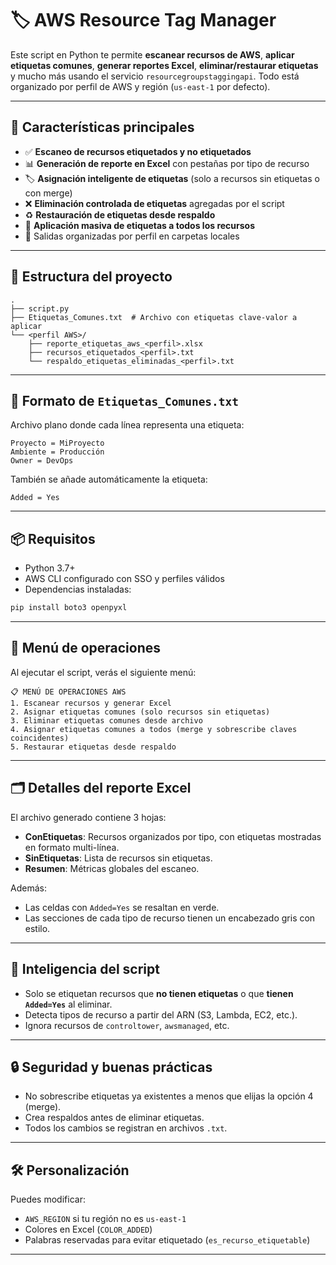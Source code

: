 
# 🏷️ AWS Resource Tag Manager

Este script en Python te permite **escanear recursos de AWS**, **aplicar etiquetas comunes**, **generar reportes Excel**, **eliminar/restaurar etiquetas** y mucho más usando el servicio `resourcegroupstaggingapi`. Todo está organizado por perfil de AWS y región (`us-east-1` por defecto).

---

## 🚀 Características principales

- ✅ **Escaneo de recursos etiquetados y no etiquetados**
- 📊 **Generación de reporte en Excel** con pestañas por tipo de recurso
- 🏷️ **Asignación inteligente de etiquetas** (solo a recursos sin etiquetas o con merge)
- ❌ **Eliminación controlada de etiquetas** agregadas por el script
- ♻️ **Restauración de etiquetas desde respaldo**
- 🔁 **Aplicación masiva de etiquetas a todos los recursos**
- 📁 Salidas organizadas por perfil en carpetas locales

---

## 📂 Estructura del proyecto

```
.
├── script.py
├── Etiquetas_Comunes.txt  # Archivo con etiquetas clave-valor a aplicar
└── <perfil AWS>/
    ├── reporte_etiquetas_aws_<perfil>.xlsx
    ├── recursos_etiquetados_<perfil>.txt
    └── respaldo_etiquetas_eliminadas_<perfil>.txt
```

---

## 📝 Formato de `Etiquetas_Comunes.txt`

Archivo plano donde cada línea representa una etiqueta:

```
Proyecto = MiProyecto
Ambiente = Producción
Owner = DevOps
```

También se añade automáticamente la etiqueta:

```
Added = Yes
```

---

## 📦 Requisitos

- Python 3.7+
- AWS CLI configurado con SSO y perfiles válidos
- Dependencias instaladas:

```bash
pip install boto3 openpyxl
```

---

## 🧭 Menú de operaciones

Al ejecutar el script, verás el siguiente menú:

```
📋 MENÚ DE OPERACIONES AWS
1. Escanear recursos y generar Excel
2. Asignar etiquetas comunes (solo recursos sin etiquetas)
3. Eliminar etiquetas comunes desde archivo
4. Asignar etiquetas comunes a todos (merge y sobrescribe claves coincidentes)
5. Restaurar etiquetas desde respaldo
```

---

## 🗂️ Detalles del reporte Excel

El archivo generado contiene 3 hojas:

- **ConEtiquetas**: Recursos organizados por tipo, con etiquetas mostradas en formato multi-línea.
- **SinEtiquetas**: Lista de recursos sin etiquetas.
- **Resumen**: Métricas globales del escaneo.

Además:
- Las celdas con `Added=Yes` se resaltan en verde.
- Las secciones de cada tipo de recurso tienen un encabezado gris con estilo.

---

## 🧠 Inteligencia del script

- Solo se etiquetan recursos que **no tienen etiquetas** o que **tienen `Added=Yes`** al eliminar.
- Detecta tipos de recurso a partir del ARN (S3, Lambda, EC2, etc.).
- Ignora recursos de `controltower`, `awsmanaged`, etc.

---

## 🔒 Seguridad y buenas prácticas

- No sobrescribe etiquetas ya existentes a menos que elijas la opción 4 (merge).
- Crea respaldos antes de eliminar etiquetas.
- Todos los cambios se registran en archivos `.txt`.

---

## 🛠️ Personalización

Puedes modificar:

- `AWS_REGION` si tu región no es `us-east-1`
- Colores en Excel (`COLOR_ADDED`)
- Palabras reservadas para evitar etiquetado (`es_recurso_etiquetable`)

---
